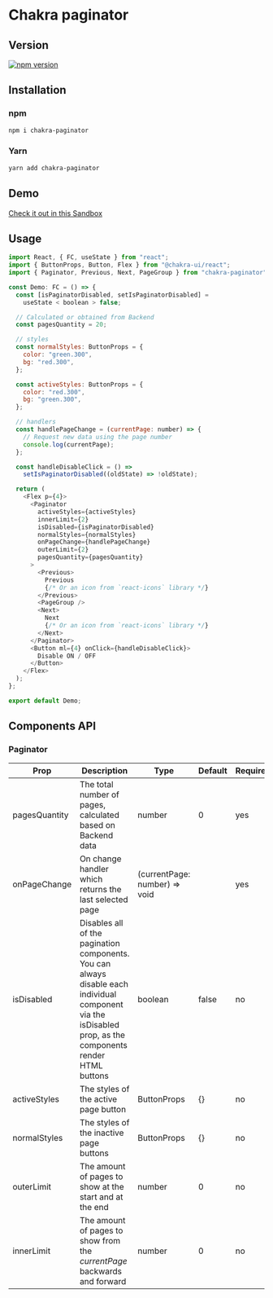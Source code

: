 # Chakra paginator

## Version

[![npm version](https://badge.fury.io/js/chakra-paginator.svg)](https://badge.fury.io/js/chakra-paginator)

## Installation

### npm

```bash
npm i chakra-paginator
```

### Yarn

```bash
yarn add chakra-paginator
```

## Demo

[Check it out in this Sandbox](https://codesandbox.io/s/suspicious-matsumoto-4n2gd)

## Usage

```js
import React, { FC, useState } from "react";
import { ButtonProps, Button, Flex } from "@chakra-ui/react";
import { Paginator, Previous, Next, PageGroup } from "chakra-paginator";

const Demo: FC = () => {
  const [isPaginatorDisabled, setIsPaginatorDisabled] =
    useState < boolean > false;

  // Calculated or obtained from Backend
  const pagesQuantity = 20;

  // styles
  const normalStyles: ButtonProps = {
    color: "green.300",
    bg: "red.300",
  };

  const activeStyles: ButtonProps = {
    color: "red.300",
    bg: "green.300",
  };

  // handlers
  const handlePageChange = (currentPage: number) => {
    // Request new data using the page number
    console.log(currentPage);
  };

  const handleDisableClick = () =>
    setIsPaginatorDisabled((oldState) => !oldState);

  return (
    <Flex p={4}>
      <Paginator
        activeStyles={activeStyles}
        innerLimit={2}
        isDisabled={isPaginatorDisabled}
        normalStyles={normalStyles}
        onPageChange={handlePageChange}
        outerLimit={2}
        pagesQuantity={pagesQuantity}
      >
        <Previous>
          Previous
          {/* Or an icon from `react-icons` library */}
        </Previous>
        <PageGroup />
        <Next>
          Next
          {/* Or an icon from `react-icons` library */}
        </Next>
      </Paginator>
      <Button ml={4} onClick={handleDisableClick}>
        Disable ON / OFF
      </Button>
    </Flex>
  );
};

export default Demo;
```

## Components API

### Paginator

| Prop          | Description                                                                                                                                                | Type                          | Default | Required |
| ------------- | ---------------------------------------------------------------------------------------------------------------------------------------------------------- | ----------------------------- | ------- | -------- |
| pagesQuantity | The total number of pages, calculated based on Backend data                                                                                                | number                        | 0       | yes      |
| onPageChange  | On change handler which returns the last selected page                                                                                                     | (currentPage: number) => void |         | yes      |
| isDisabled    | Disables all of the pagination components. You can always disable each individual component via the isDisabled prop, as the components render HTML buttons | boolean                       | false   | no       |
| activeStyles  | The styles of the active page button                                                                                                                       | ButtonProps                   | {}      | no       |
| normalStyles  | The styles of the inactive page buttons                                                                                                                    | ButtonProps                   | {}      | no       |
| outerLimit    | The amount of pages to show at the start and at the end                                                                                                    | number                        | 0       | no       |
| innerLimit    | The amount of pages to show from the _currentPage_ backwards and forward                                                                                   | number                        | 0       | no       |
